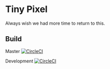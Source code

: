 # Tiny Pixel

Always wish we had more time to return to this.

## Build

Master [![CircleCI](https://circleci.com/gh/pixelcollective/tinypixel.io/tree/master.svg?style=svg)](https://circleci.com/gh/pixelcollective/tinypixel.io/tree/development)

Development [![CircleCI](https://circleci.com/gh/pixelcollective/tinypixel.io/tree/master.svg?style=svg)](https://circleci.com/gh/pixelcollective/tinypixel.io/tree/development)